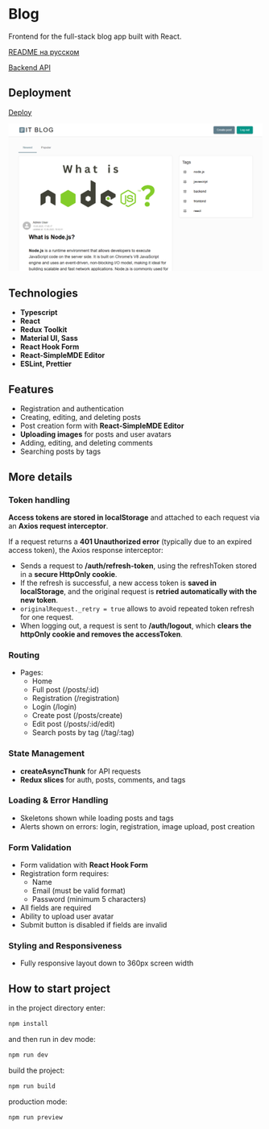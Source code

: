 # Blog

Frontend for the full-stack blog app built with React.

[README на русском](./README.ru.md)

[Backend API](https://github.com/TatyanaZakiryanova/blog-backend-prisma)

## Deployment

[Deploy](https://blogaboutit.netlify.app/)

<img src="./public/preview.png" alt="preview" />

## Technologies

- **Typescript**
- **React**
- **Redux Toolkit**
- **Material UI, Sass**
- **React Hook Form**
- **React-SimpleMDE Editor**
- **ESLint, Prettier**

## Features

- Registration and authentication
- Creating, editing, and deleting posts
- Post creation form with **React-SimpleMDE Editor**
- **Uploading images** for posts and user avatars
- Adding, editing, and deleting comments
- Searching posts by tags

## More details

### Token handling

**Access tokens are stored in localStorage** and attached to each request via an **Axios request interceptor**.

If a request returns a **401 Unauthorized error** (typically due to an expired access token), the Axios response interceptor:

- Sends a request to **/auth/refresh-token**, using the refreshToken stored in a **secure HttpOnly cookie**.
- If the refresh is successful, a new access token is **saved in localStorage**, and the original request is **retried automatically with the new token**.
- `originalRequest._retry = true` allows to avoid repeated token refresh for one request.
- When logging out, a request is sent to **/auth/logout**, which **clears the httpOnly cookie and removes the accessToken**.

### Routing

- Pages:
  - Home
  - Full post (/posts/:id)
  - Registration (/registration)
  - Login (/login)
  - Create post (/posts/create)
  - Edit post (/posts/:id/edit)
  - Search posts by tag (/tag/:tag)

### State Management

- **createAsyncThunk** for API requests
- **Redux slices** for auth, posts, comments, and tags

### Loading & Error Handling

- Skeletons shown while loading posts and tags
- Alerts shown on errors: login, registration, image upload, post creation

### Form Validation

- Form validation with **React Hook Form**
- Registration form requires:
  - Name
  - Email (must be valid format)
  - Password (minimum 5 characters)
- All fields are required
- Ability to upload user avatar
- Submit button is disabled if fields are invalid

### Styling and Responsiveness

- Fully responsive layout down to 360px screen width

## How to start project

in the project directory enter:

```bash
npm install
```

and then run in dev mode:

```bash
npm run dev
```

build the project:

```bash
npm run build
```

production mode:

```bash
npm run preview
```
